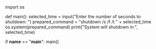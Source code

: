 import os

def main():
    selected_time = input("Enter the number of seconds to shutdown: ")
    prepared_command = "shutdown /s /f /t " + selected_time
    os.system(prepared_command)
    print("System will shutdown in:", selected_time)

if __name__ == "__main__":
    main()
